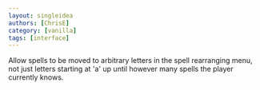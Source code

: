 ```yaml
---
layout: singleidea
authors: [ChrisE]
category: [vanilla]
tags: [interface]
---
```

Allow spells to be moved to arbitrary letters in the spell rearranging menu, not just letters starting at 'a' up until however many spells the player currently knows.
